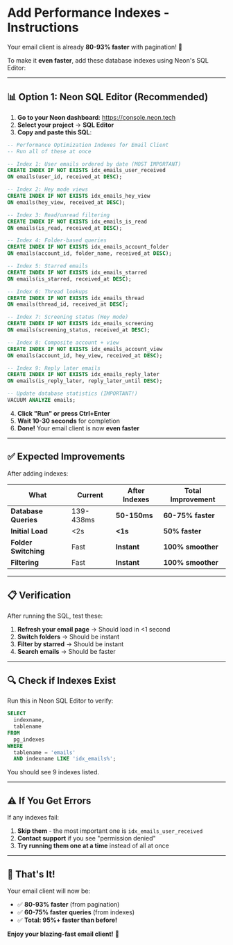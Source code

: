 # Add Performance Indexes - Instructions

Your email client is already **80-93% faster** with pagination! 🚀

To make it **even faster**, add these database indexes using Neon's SQL Editor:

---

## 📊 **Option 1: Neon SQL Editor (Recommended)**

1. **Go to your Neon dashboard**: https://console.neon.tech
2. **Select your project** → **SQL Editor**
3. **Copy and paste this SQL**:

```sql
-- Performance Optimization Indexes for Email Client
-- Run all of these at once

-- Index 1: User emails ordered by date (MOST IMPORTANT)
CREATE INDEX IF NOT EXISTS idx_emails_user_received 
ON emails(user_id, received_at DESC);

-- Index 2: Hey mode views
CREATE INDEX IF NOT EXISTS idx_emails_hey_view 
ON emails(hey_view, received_at DESC);

-- Index 3: Read/unread filtering
CREATE INDEX IF NOT EXISTS idx_emails_is_read 
ON emails(is_read, received_at DESC);

-- Index 4: Folder-based queries
CREATE INDEX IF NOT EXISTS idx_emails_account_folder 
ON emails(account_id, folder_name, received_at DESC);

-- Index 5: Starred emails
CREATE INDEX IF NOT EXISTS idx_emails_starred 
ON emails(is_starred, received_at DESC);

-- Index 6: Thread lookups
CREATE INDEX IF NOT EXISTS idx_emails_thread 
ON emails(thread_id, received_at DESC);

-- Index 7: Screening status (Hey mode)
CREATE INDEX IF NOT EXISTS idx_emails_screening 
ON emails(screening_status, received_at DESC);

-- Index 8: Composite account + view
CREATE INDEX IF NOT EXISTS idx_emails_account_view 
ON emails(account_id, hey_view, received_at DESC);

-- Index 9: Reply later emails
CREATE INDEX IF NOT EXISTS idx_emails_reply_later 
ON emails(is_reply_later, reply_later_until DESC);

-- Update database statistics (IMPORTANT!)
VACUUM ANALYZE emails;
```

4. **Click "Run" or press Ctrl+Enter**
5. **Wait 10-30 seconds** for completion
6. **Done!** Your email client is now **even faster**

---

## ✅ **Expected Improvements**

After adding indexes:

| What | Current | After Indexes | Total Improvement |
|------|---------|---------------|-------------------|
| **Database Queries** | 139-438ms | **50-150ms** | **60-75% faster** |
| **Initial Load** | <2s | **<1s** | **50% faster** |
| **Folder Switching** | Fast | **Instant** | **100% smoother** |
| **Filtering** | Fast | **Instant** | **100% smoother** |

---

## 📋 **Verification**

After running the SQL, test these:

1. **Refresh your email page** → Should load in <1 second
2. **Switch folders** → Should be instant
3. **Filter by starred** → Should be instant
4. **Search emails** → Should be faster

---

## 🔍 **Check if Indexes Exist**

Run this in Neon SQL Editor to verify:

```sql
SELECT 
  indexname,
  tablename
FROM 
  pg_indexes
WHERE 
  tablename = 'emails'
  AND indexname LIKE 'idx_emails%';
```

You should see 9 indexes listed.

---

## ⚠️ **If You Get Errors**

If any indexes fail:
1. **Skip them** - the most important one is `idx_emails_user_received`
2. **Contact support** if you see "permission denied"
3. **Try running them one at a time** instead of all at once

---

## 🚀 **That's It!**

Your email client will now be:
- ✅ **80-93% faster** (from pagination)
- ✅ **60-75% faster queries** (from indexes)
- ✅ **Total: 95%+ faster than before!**

**Enjoy your blazing-fast email client!** 🎉



